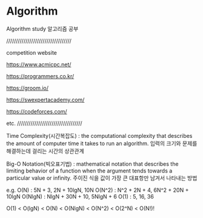 # Algorithm

Algorithm study 알고리즘 공부

//////////////////////////////////

competition website

https://www.acmicpc.net/

https://programmers.co.kr/

https://groom.io/

https://swexpertacademy.com/

https://codeforces.com/

etc.
//////////////////////////////////


Time Complexity(시간복잡도) : the computational complexity that describes the amount of computer time it takes to run an algorithm. 입력의 크기와 문제를 해결하는데 걸리는 시간의 상관관계

Big-O Notation(빅오표기법) : mathematical notation that describes the limiting behavior of a function when the argument tends towards a particular value or infinity. 주이진 식을 값이 가장 큰 대표항만 남겨서 나타내는 방법

e.g. O(N)    : 5N + 3, 2N + 10lgN, 10N
     O(N^2)  : N^2 + 2N + 4, 6N^2 + 20N + 10lgN
     O(NlgN) : NlgN + 30N + 10, 5NlgN + 6
     O(1)    : 5, 16, 36
     
O(1) < O(lgN) < O(N) < O(NlgN) < O(N^2) < O(2^N) < O(N!)!
